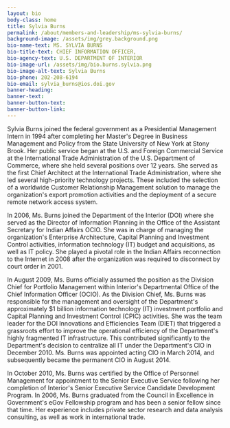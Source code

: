 ```yaml
---
layout: bio
body-class: home
title: Sylvia Burns
permalink: /about/members-and-leadership/ms-sylvia-burns/
background-image: /assets/img/grey.background.png
bio-name-text: MS. SYLVIA BURNS
bio-title-text: CHIEF INFORMATION OFFICER,
bio-agency-text: U.S. DEPARTMENT OF INTERIOR
bio-image-url: /assets/img/bio.burns.sylvia.png
bio-image-alt-text: Sylvia Burns
bio-phone: 202-208-6194
bio-email: sylvia_burns@ios.doi.gov
banner-heading: 
banner-text: 
banner-button-text: 
banner-button-link: 
---
```

Sylvia Burns joined the federal government as a Presidential Management Intern in 1994 after completing her Master's Degree in Business Management and Policy from the State University of New York at Stony Brook. Her public service began at the U.S. and Foreign Commercial Service at the International Trade Administration of the U.S. Department of Commerce, where she held several positions over 12 years. She served as the first Chief Architect at the International Trade Administration, where she led several high-priority technology projects. These included the selection of a worldwide Customer Relationship Management solution to manage the organization's export promotion activities and the deployment of a secure remote network access system.

In 2006, Ms. Burns joined the Department of the Interior (DOI) where she served as the Director of Information Planning in the Office of the Assistant Secretary for Indian Affairs OCIO. She was in charge of managing the organization's Enterprise Architecture, Capital Planning and Investment Control activities, information technology (IT) budget and acquisitions, as well as IT policy. She played a pivotal role in the Indian Affairs reconnection to the Internet in 2008 after the organization was required to disconnect by court order in 2001.

In August 2009, Ms. Burns officially assumed the position as the Division Chief for Portfolio Management within Interior's Departmental Office of the Chief Information Officer (OCIO). As the Division Chief, Ms. Burns was responsible for the management and oversight of the Department's approximately $1 billion information technology (IT) investment portfolio and Capital Planning and Investment Control (CPIC) activities. She was the team leader for the DOI Innovations and Efficiencies Team (DIET) that triggered a grassroots effort to improve the operational efficiency of the Department's highly fragmented IT infrastructure. This contributed significantly to the Department's decision to centralize all IT under the Department's CIO in December 2010. Ms. Burns was appointed acting CIO in March 2014, and subsequently became the permanent CIO in August 2014.

In October 2010, Ms. Burns was certified by the Office of Personnel Management for appointment to the Senior Executive Service following her completion of Interior's Senior Executive Service Candidate Development Program. In 2006, Ms. Burns graduated from the Council in Excellence in Government's eGov Fellowship program and has been a senior fellow since that time. Her experience includes private sector research and data analysis consulting, as well as work in international trade.
